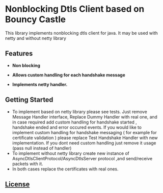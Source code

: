# Nonblocking Dtls Client based on Bouncy Castle

This library implements nonblocking dtls client for java. It may be used with netty and without netty library 

## Features

* **Non blocking**

* **Allows custom handling for each handshake message**

* **Implements netty handler.** 

## Getting Started

* To implement based on netty library please see tests. Just remove Message Handler interface, Replace Dummy Handler with real one, and in case required add custom handling for handshake started , handshake ended and error occured events. If you would like to implement custom handling for handshake messaging ( for example for certificate validation ) please replace Test Handshake Handler with new implementation. If you dont need custom handling just remove it usage (pass null instead of handler) 
* To implement without netty library create new instance of AsyncDtlsClientProtocol/AsyncDtlsServer protocol ,and send/receive packets with it.
* In both cases replace the certificates with real ones. 

## [License](LICENSE.md)